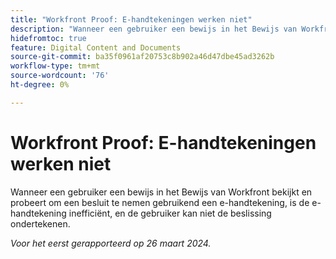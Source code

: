 ```yaml
---
title: "Workfront Proof: E-handtekeningen werken niet"
description: "Wanneer een gebruiker een bewijs in het Bewijs van Workfront bekijkt en probeert om een besluit te nemen gebruikend een e-handtekening, is de e-handtekening inefficiënt, en de gebruiker kan niet de beslissing ondertekenen."
hidefromtoc: true
feature: Digital Content and Documents
source-git-commit: ba35f0961af20753c8b902a46d47dbe45ad3262b
workflow-type: tm+mt
source-wordcount: '76'
ht-degree: 0%

---
```



# Workfront Proof: E-handtekeningen werken niet

<!--wf. wfp-->

Wanneer een gebruiker een bewijs in het Bewijs van Workfront bekijkt en probeert om een besluit te nemen gebruikend een e-handtekening, is de e-handtekening inefficiënt, en de gebruiker kan niet de beslissing ondertekenen.

_Voor het eerst gerapporteerd op 26 maart 2024._

